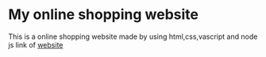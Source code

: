 # My online shopping website
This is a online shopping website made by using html,css,vascript and node js
link of [website](https://lootmal.herokuapp.com)
